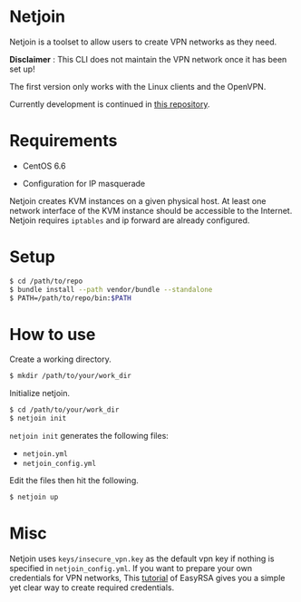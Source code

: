 # Netjoin

Netjoin is a toolset to allow users to create VPN networks as they need.

**Disclaimer** : This CLI does not maintain the VPN network once it has been set up!

The first version only works with the Linux clients and the OpenVPN.

Currently development is continued in [this repository](https://github.com/axsh/netjoin).

# Requirements

* CentOS 6.6

* Configuration for IP masquerade

Netjoin creates KVM instances on a given physical host. At least one network interface of the KVM instance should be accessible to the Internet. Netjoin requires `iptables` and ip forward are already configured.

# Setup

```bash
$ cd /path/to/repo
$ bundle install --path vendor/bundle --standalone
$ PATH=/path/to/repo/bin:$PATH
```

# How to use

Create a working directory.

```bash
$ mkdir /path/to/your/work_dir
```

Initialize netjoin.

```bash
$ cd /path/to/your/work_dir
$ netjoin init
```

`netjoin init` generates the following files:
- `netjoin.yml`
- `netjoin_config.yml`

Edit the files then hit the following.

```bash
$ netjoin up
```


# Misc

Netjoin uses `keys/insecure_vpn.key` as the default vpn key if nothing is specified in `netjoin_config.yml`.
If you want to prepare your own credentials for VPN networks,
This [tutorial](https://www.digitalocean.com/community/tutorials/how-to-setup-and-configure-an-openvpn-server-on-centos-6)
of EasyRSA gives you a simple yet clear way to create required credentials.
